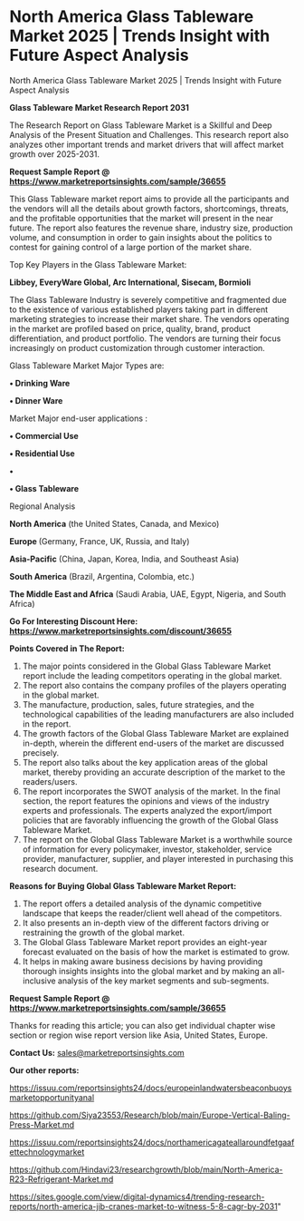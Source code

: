 # North America Glass Tableware Market 2025 | Trends Insight with Future Aspect Analysis
North America Glass Tableware Market 2025 | Trends Insight with Future Aspect Analysis

<strong>Glass Tableware Market Research Report 2031</strong>

The Research Report on Glass Tableware Market is a Skillful and Deep Analysis of the Present Situation and Challenges. This research report also analyzes other important trends and market drivers that will affect market growth over 2025-2031.

<strong>Request Sample Report @ <a href=https://www.marketreportsinsights.com/sample/36655>https://www.marketreportsinsights.com/sample/36655</a></strong>

This Glass Tableware market report aims to provide all the participants and the vendors will all the details about growth factors, shortcomings, threats, and the profitable opportunities that the market will present in the near future. The report also features the revenue share, industry size, production volume, and consumption in order to gain insights about the politics to contest for gaining control of a large portion of the market share.

Top Key Players in the Glass Tableware Market:

<strong>Libbey, EveryWare Global, Arc International, Sisecam, Bormioli</strong>

The Glass Tableware Industry is severely competitive and fragmented due to the existence of various established players taking part in different marketing strategies to increase their market share. The vendors operating in the market are profiled based on price, quality, brand, product differentiation, and product portfolio. The vendors are turning their focus increasingly on product customization through customer interaction.

Glass Tableware Market Major Types are:

<strong>•  Drinking Ware

•  Dinner Ware</strong>

Market Major end-user applications :

<strong>•  Commercial Use

•  Residential Use

•  

•  Glass Tableware</strong>

Regional Analysis

</u><strong><b>North America</b></strong> (the United States, Canada, and Mexico)

<strong><b>Europe </b></strong>(Germany, France, UK, Russia, and Italy)

<strong><b>Asia-Pacific</b></strong> (China, Japan, Korea, India, and Southeast Asia)

<strong><b>South America</b></strong> (Brazil, Argentina, Colombia, etc.)

<strong><b>The Middle East and Africa</b></strong> (Saudi Arabia, UAE, Egypt, Nigeria, and South Africa)

<strong>Go For Interesting Discount Here: <a href=https://www.marketreportsinsights.com/discount/36655>https://www.marketreportsinsights.com/discount/36655</a></strong>

<strong>Points Covered in The Report:</strong>
<ol>
  <li>The major points considered in the Global Glass Tableware Market report include the leading competitors operating in the global market.</li>
  <li>The report also contains the company profiles of the players operating in the global market.</li>
  <li>The manufacture, production, sales, future strategies, and the technological capabilities of the leading manufacturers are also included in the report.</li>
  <li>The growth factors of the Global Glass Tableware Market are explained in-depth, wherein the different end-users of the market are discussed precisely.</li>
  <li>The report also talks about the key application areas of the global market, thereby providing an accurate description of the market to the readers/users.</li>
  <li>The report incorporates the SWOT analysis of the market. In the final section, the report features the opinions and views of the industry experts and professionals. The experts analyzed the export/import policies that are favorably influencing the growth of the Global Glass Tableware Market.</li>
  <li>The report on the Global Glass Tableware Market is a worthwhile source of information for every policymaker, investor, stakeholder, service provider, manufacturer, supplier, and player interested in purchasing this research document.</li>
</ol>
<strong>Reasons for Buying Global Glass Tableware Market Report:</strong>

<ol>
  <li>The report offers a detailed analysis of the dynamic competitive landscape that keeps the reader/client well ahead of the competitors.</li>
  <li>It also presents an in-depth view of the different factors driving or restraining the growth of the global market.</li>
  <li>The Global Glass Tableware Market report provides an eight-year forecast evaluated on the basis of how the market is estimated to grow.</li>
  <li>It helps in making aware business decisions by having providing thorough insights insights into the global market and by making an all-inclusive analysis of the key market segments and sub-segments.</li>
</ol>
<strong>Request Sample Report @ <a href=https://www.marketreportsinsights.com/sample/36655>https://www.marketreportsinsights.com/sample/36655</a></strong>


Thanks for reading this article; you can also get individual chapter wise section or region wise report version like Asia, United States, Europe.

<strong>Contact Us:</strong>
sales@marketreportsinsights.com

<strong>Our other reports:</strong>

<a href=https://issuu.com/reportsinsights24/docs/europeinlandwatersbeaconbuoysmarketopportunityanal>https://issuu.com/reportsinsights24/docs/europeinlandwatersbeaconbuoysmarketopportunityanal</a>

<a href=https://github.com/Siya23553/Research/blob/main/Europe-Vertical-Baling-Press-Market.md>https://github.com/Siya23553/Research/blob/main/Europe-Vertical-Baling-Press-Market.md</a>

<a href=https://issuu.com/reportsinsights24/docs/northamericagateallaroundfetgaafettechnologymarket>https://issuu.com/reportsinsights24/docs/northamericagateallaroundfetgaafettechnologymarket</a>

<a href=https://github.com/Hindavi23/researchgrowth/blob/main/North-America-R23-Refrigerant-Market.md>https://github.com/Hindavi23/researchgrowth/blob/main/North-America-R23-Refrigerant-Market.md</a>

<a href=https://sites.google.com/view/digital-dynamics4/trending-research-reports/north-america-jib-cranes-market-to-witness-5-8-cagr-by-2031>https://sites.google.com/view/digital-dynamics4/trending-research-reports/north-america-jib-cranes-market-to-witness-5-8-cagr-by-2031</a>"
